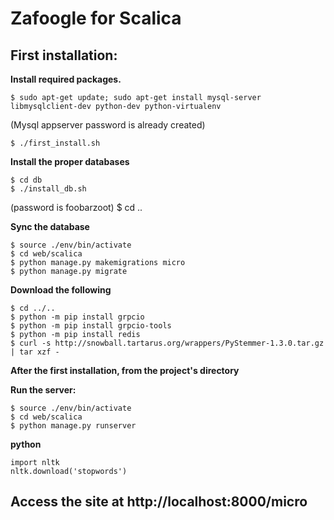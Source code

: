 # Zafoogle for Scalica

## First installation:

**Install required packages.**

    $ sudo apt-get update; sudo apt-get install mysql-server libmysqlclient-dev python-dev python-virtualenv
(Mysql appserver password is already created)

    $ ./first_install.sh

**Install the proper databases**

    $ cd db
    $ ./install_db.sh
(password is foobarzoot)
    $ cd ..

**Sync the database**

    $ source ./env/bin/activate
    $ cd web/scalica
    $ python manage.py makemigrations micro
    $ python manage.py migrate

**Download the following**

    $ cd ../.. 
    $ python -m pip install grpcio
    $ python -m pip install grpcio-tools
    $ python -m pip install redis
    $ curl -s http://snowball.tartarus.org/wrappers/PyStemmer-1.3.0.tar.gz | tar xzf -


**After the first installation, from the project's directory**

**Run the server:**

    $ source ./env/bin/activate
    $ cd web/scalica
    $ python manage.py runserver

**python**

    import nltk
    nltk.download('stopwords')

## Access the site at http://localhost:8000/micro
